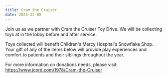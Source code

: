 ```yaml
---
title: Cram the Cruiser
date: 2024-12-08
---
```


Join us as we partner with Cram the Cruiser Toy Drive. We will be collecting toys at in the lobby before and after service. 

Toys collected will benefit Children's Mercy Hospital's Snowflake Shop. Your gift of any of the items below will provide play experiences and comfort to patients and their siblings throughout the year. 

For more information on donations needs, please visit: https://www.jcprd.com/1978/Cram-the-Cruiser

